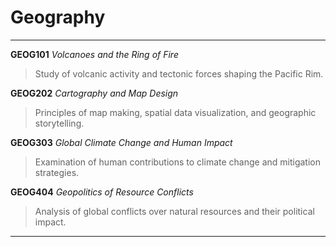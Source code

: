 # Geography

---
**GEOG101** _Volcanoes and the Ring of Fire_  
> Study of volcanic activity and tectonic forces shaping the Pacific Rim.  

**GEOG202** _Cartography and Map Design_  
> Principles of map making, spatial data visualization, and geographic storytelling.  

**GEOG303** _Global Climate Change and Human Impact_  
> Examination of human contributions to climate change and mitigation strategies.  

**GEOG404** _Geopolitics of Resource Conflicts_  
> Analysis of global conflicts over natural resources and their political impact.  
---

